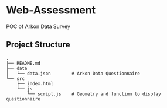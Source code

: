 # Web-Assessment
 POC of Arkon Data Survey
## Project Structure
```
.
├── README.md
├── data
│   └── data.json        # Arkon Data Questionnaire
└── src
    ├── index.html
    └── js
        └── script.js    # Geometry and function to display questionnaire 
```
